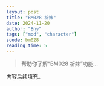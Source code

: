 ```yaml
---
layout: post
title: "BM028 祈妹"
date: 2024-11-20
author: "Bny"
tags: ["mod", "character"]
scode: bm028
reading_time: 5
---
```


> 帮助你了解“BM028 祈妹”功能...

内容后续填充。
